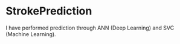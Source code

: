 # StrokePrediction
I have performed prediction through ANN (Deep Learning) and SVC (Machine Learning).
